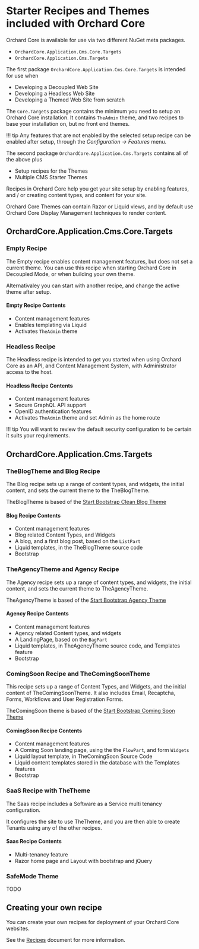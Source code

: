 # Starter Recipes and Themes included with Orchard Core

Orchard Core is available for use via two different NuGet meta packages.

- `OrchardCore.Application.Cms.Core.Targets`
- `OrchardCore.Application.Cms.Targets`

The first package `OrchardCore.Application.Cms.Core.Targets` is intended for use when 

- Developing a Decoupled Web Site
- Developing a Headless Web Site
- Developing a Themed Web Site from scratch

The `Core.Targets` package contains the minimum you need to setup an Orchard Core installation.
It contains `TheAdmin` theme, and two recipes to base your installation on, but no front end themes.

!!! tip
    Any features that are not enabled by the selected setup recipe can be enabled after setup,
    through the _Configuration -> Features_ menu.

The second package `OrchardCore.Application.Cms.Targets` contains all of the above plus

- Setup recipes for the Themes
- Multiple CMS Starter Themes

Recipes in Orchard Core help you get your site setup by enabling features,
and / or creating content types, and content for your site.

Orchard Core Themes can contain Razor or Liquid views, and by default use 
Orchard Core Display Management techniques to render content.

## OrchardCore.Application.Cms.Core.Targets

### Empty Recipe

The Empty recipe enables content management features, but does not set a current theme.
You can use this recipe when starting Orchard Core in Decoupled Mode,
or when building your own theme.

Alternativaley you can start with another recipe,
and change the active theme after setup.

#### Empty Recipe Contents 

- Content management features
- Enables templating via Liquid
- Activates `TheAdmin` theme

### Headless Recipe

The Headless recipe is intended to get you started when using Orchard Core
as an API, and Content Management System, with Administrator access to the host.

#### Headless Recipe Contents

- Content management features
- Secure GraphQL API support
- OpenID authentication features
- Activates `TheAdmin` theme and set Admin as the home route

!!! tip
    You will want to review the default security configuration to be certain
    it suits your requirements.

## OrchardCore.Application.Cms.Targets

### TheBlogTheme and Blog Recipe

The Blog recipe sets up a range of content types, and widgets, the initial content,
and sets the current theme to the TheBlogTheme.

TheBlogTheme is based of the [Start Bootstrap Clean Blog Theme](https://startbootstrap.com/themes/clean-blog/)

#### Blog Recipe Contents

- Content management features
- Blog related Content Types, and Widgets
- A blog, and a first blog post, based on the `ListPart`
- Liquid templates, in the TheBlogTheme source code
- Bootstrap

### TheAgencyTheme and Agency Recipe

The Agency recipe sets up a range of content types, and widgets, the initial content,
and sets the current theme to TheAgencyTheme.

TheAgencyTheme is based of the [Start Bootstrap Agency Theme](https://startbootstrap.com/themes/agency/)

#### Agency Recipe Contents

- Content management features
- Agency related Content types, and widgets
- A LandingPage, based on the `BagPart`
- Liquid templates, in TheAgencyTheme source code, and Templates feature
- Bootstrap

### ComingSoon Recipe and TheComingSoonTheme

This recipe sets up a range of Content Types, and Widgets, and the initial content of TheComingSoonTheme.
It also includes Email, Recaptcha, Forms, Workflows and User Registration Forms.

TheComingSoon theme is based of the [Start Bootstrap Coming Soon Theme](https://startbootstrap.com/themes/coming-soon/)

#### ComingSoon Recipe Contents

- Content management features
- A Coming Soon landing page, using the the `FlowPart`, and form `Widgets`
- Liquid layout template, in TheComingSoon Source Code
- Liquid content templates stored in the database with the Templates features
- Bootstrap

### SaaS Recipe with TheTheme

The Saas recipe includes a Software as a Service multi tenancy configuration.

It configures the site to use TheTheme, and you are then able to create Tenants 
using any of the other recipes.

#### Saas Recipe Contents

- Multi-tenancy feature
- Razor home page and Layout with bootstrap and jQuery

### SafeMode Theme

TODO

## Creating your own recipe

You can create your own recipes for deployment of your Orchard Core websites.

See the [Recipes](../reference/modules/Recipes/README.md) document for more information.
